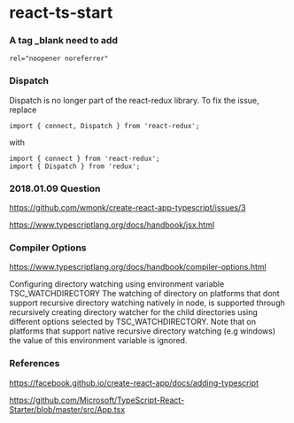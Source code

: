 # react-ts-start

### A tag _blank need to add

    rel="noopener noreferrer"

### Dispatch

Dispatch is no longer part of the react-redux library. To fix the issue, replace

    import { connect, Dispatch } from 'react-redux';
    
with

    import { connect } from 'react-redux';
    import { Dispatch } from 'redux';
 
### 2018.01.09 Question

https://github.com/wmonk/create-react-app-typescript/issues/3
 
https://www.typescriptlang.org/docs/handbook/jsx.html
 
### Compiler Options

https://www.typescriptlang.org/docs/handbook/compiler-options.html

Configuring directory watching using environment variable TSC_WATCHDIRECTORY
The watching of directory on platforms that dont support recursive directory watching natively in node, is supported through recursively creating directory watcher for the child directories using different options selected by TSC_WATCHDIRECTORY. Note that on platforms that support native recursive directory watching (e.g windows) the value of this environment variable is ignored.


### References
https://facebook.github.io/create-react-app/docs/adding-typescript

https://github.com/Microsoft/TypeScript-React-Starter/blob/master/src/App.tsx

